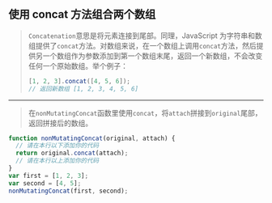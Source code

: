 ## 使用 concat 方法组合两个数组

> `Concatenation`意思是将元素连接到尾部。同理，JavaScript 为字符串和数组提供了`concat`方法。对数组来说，在一个数组上调用`concat`方法，然后提供另一个数组作为参数添加到第一个数组末尾，返回一个新数组，不会改变任何一个原始数组。举个例子：
>
> ```js
> [1, 2, 3].concat([4, 5, 6]);
> // 返回新数组 [1, 2, 3, 4, 5, 6]
> ```

---

> 在`nonMutatingConcat`函数里使用`concat`，将`attach`拼接到`original`尾部，返回拼接后的数组。

```js
function nonMutatingConcat(original, attach) {
  // 请在本行以下添加你的代码
  return original.concat(attach);
  // 请在本行以上添加你的代码
}
var first = [1, 2, 3];
var second = [4, 5];
nonMutatingConcat(first, second);
```

